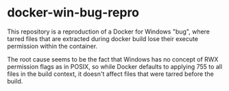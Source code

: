 # docker-win-bug-repro

This repository is a reproduction of a Docker for Windows "bug",
where tarred files that are extracted during docker build lose their execute permission within the container.

The root cause seems to be the fact that Windows has no concept of RWX permission flags as in POSIX,
so while Docker defaults to applying 755 to all files in the build context,
it doesn't affect files that were tarred before the build.
